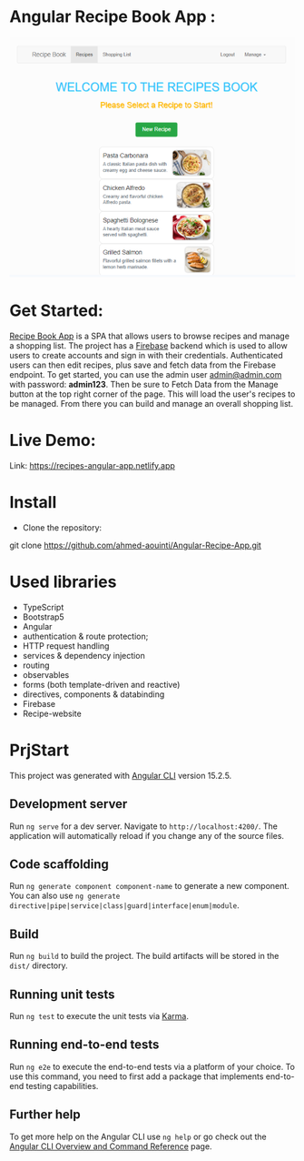 # Angular Recipe Book App :

![Application screenshot](./src/assets/screenshot.png)

# Get Started:

[Recipe Book App](https://recipes-angular-app.netlify.app) is a SPA that allows users to browse recipes and manage a shopping list. The project has a [Firebase](https://firebase.google.com/) backend which is used to allow users to create accounts and sign in with their credentials. Authenticated users can then edit recipes, plus save and fetch data from the Firebase endpoint.
To get started, you can use the admin user [admin@admin.com]() with password: **admin123**. Then be sure to Fetch Data from the Manage button at the top right corner of the page. This will load the user's recipes to be managed. From there you can build and manage an overall shopping list.

# Live Demo:

Link: https://recipes-angular-app.netlify.app

# Install

- Clone the repository:

git clone https://github.com/ahmed-aouinti/Angular-Recipe-App.git

# Used libraries

- TypeScript
- Bootstrap5
- Angular
- authentication & route protection;
- HTTP request handling
- services & dependency injection
- routing
- observables
- forms (both template-driven and reactive)
- directives, components & databinding
- Firebase
- Recipe-website

# PrjStart

This project was generated with [Angular CLI](https://github.com/angular/angular-cli) version 15.2.5.

## Development server

Run `ng serve` for a dev server. Navigate to `http://localhost:4200/`. The application will automatically reload if you change any of the source files.

## Code scaffolding

Run `ng generate component component-name` to generate a new component. You can also use `ng generate directive|pipe|service|class|guard|interface|enum|module`.

## Build

Run `ng build` to build the project. The build artifacts will be stored in the `dist/` directory.

## Running unit tests

Run `ng test` to execute the unit tests via [Karma](https://karma-runner.github.io).

## Running end-to-end tests

Run `ng e2e` to execute the end-to-end tests via a platform of your choice. To use this command, you need to first add a package that implements end-to-end testing capabilities.

## Further help

To get more help on the Angular CLI use `ng help` or go check out the [Angular CLI Overview and Command Reference](https://angular.io/cli) page.
